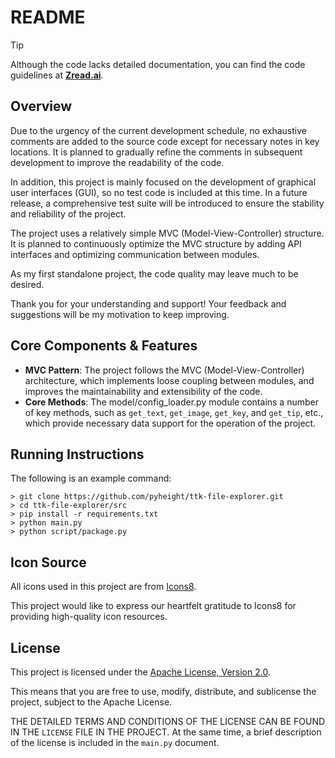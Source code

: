 # README

> [!TIP]
> Although the code lacks detailed documentation, you can find the code guidelines at <a href="https://zread.ai/pyheight/ttk-file-explorer" target="_blank"><b>Zread.ai</b></a>.

## Overview

Due to the urgency of the current development schedule, no exhaustive comments are added to the source code except for necessary notes in key locations. It is planned to gradually refine the comments in subsequent development to improve the readability of the code.

In addition, this project is mainly focused on the development of graphical user interfaces (GUI), so no test code is included at this time. In a future release, a comprehensive test suite will be introduced to ensure the stability and reliability of the project.

The project uses a relatively simple MVC (Model-View-Controller) structure. It is planned to continuously optimize the MVC structure by adding API interfaces and optimizing communication between modules.

As my first standalone project, the code quality may leave much to be desired.

Thank you for your understanding and support! Your feedback and suggestions will be my motivation to keep improving.

## Core Components & Features

- **MVC Pattern**: The project follows the MVC (Model-View-Controller) architecture, which implements loose coupling between modules, and improves the maintainability and extensibility of the code.
- **Core Methods**: The model/config_loader.py module contains a number of key methods, such as `get_text`, `get_image`, `get_key`, and `get_tip`, etc., which provide necessary data support for the operation of the project.

## Running Instructions

The following is an example command:

```shell
> git clone https://github.com/pyheight/ttk-file-explorer.git
> cd ttk-file-explorer/src
> pip install -r requirements.txt
> python main.py
> python script/package.py
```

## Icon Source  
  
All icons used in this project are from [Icons8](https://icons8.com/). 

This project would like to express our heartfelt gratitude to Icons8 for providing high-quality icon resources.

## License  
  
This project is licensed under the [Apache License, Version 2.0](http://www.apache.org/licenses/LICENSE-2.0). 
  
This means that you are free to use, modify, distribute, and sublicense the project, subject to the Apache License.

THE DETAILED TERMS AND CONDITIONS OF THE LICENSE CAN BE FOUND IN THE `LICENSE` FILE IN THE PROJECT. At the same time, a brief description of the license is included in the `main.py` document.


